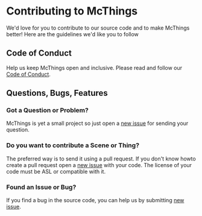 # Contributing to McThings

We'd love for you to contribute to our source code and to make McThings better!
Here are the guidelines we'd like you to follow

## <a name="coc"></a> Code of Conduct

Help us keep McThings open and inclusive. Please read and follow our [Code of Conduct][coc].

## <a name="requests"></a> Questions, Bugs, Features

### <a name="question"></a> Got a Question or Problem?

McThings is yet a small project so just open a [new issue][github-new-issue] for sending your question.

### <a name="scenes"></a> Do you want to contribute a **Scene** or **Thing**?

The preferred way is to send it using a pull request. If you don't know howto create
a pull request open a [new issue][github-new-issue] with your code. The license of your
code must be ASL or compatible with it.

### <a name="issue"></a> Found an Issue or Bug?

If you find a bug in the source code, you can help us by submitting [new issue][github-new-issue]. 

[coc]: https://github\.com/juntosdesdecasa/mcthings/blob/master/CODE_OF_CONDUCT.md
[github-issues]: https://github\.com/juntosdesdecasa/mcthings/issues
[github-new-issue]: https://github\.com/juntosdesdecasa/mcthings/issues/new
[github]: https://github\.com/juntosdesdecasa/mcthings
